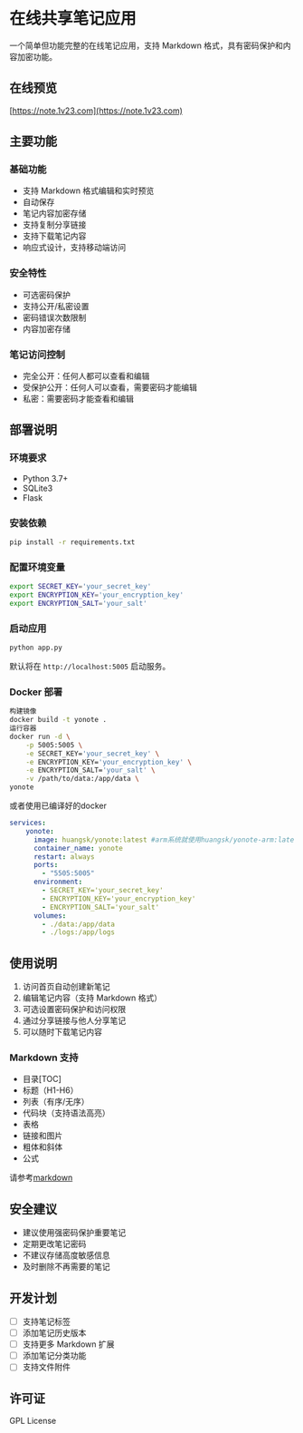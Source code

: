 # 在线共享笔记应用

一个简单但功能完整的在线笔记应用，支持 Markdown 格式，具有密码保护和内容加密功能。

## 在线预览
[https://note.1v23.com](https://note.1v23.com)

## 主要功能

### 基础功能
- 支持 Markdown 格式编辑和实时预览
- 自动保存
- 笔记内容加密存储
- 支持复制分享链接
- 支持下载笔记内容
- 响应式设计，支持移动端访问

### 安全特性
- 可选密码保护
- 支持公开/私密设置
- 密码错误次数限制
- 内容加密存储

### 笔记访问控制
- 完全公开：任何人都可以查看和编辑
- 受保护公开：任何人可以查看，需要密码才能编辑
- 私密：需要密码才能查看和编辑

## 部署说明

### 环境要求
- Python 3.7+
- SQLite3
- Flask

### 安装依赖

```bash
pip install -r requirements.txt
```

### 配置环境变量

```bash
export SECRET_KEY='your_secret_key'
export ENCRYPTION_KEY='your_encryption_key'
export ENCRYPTION_SALT='your_salt'
```

### 启动应用
```bash
python app.py
```

默认将在 `http://localhost:5005` 启动服务。

### Docker 部署
```bash
构建镜像
docker build -t yonote .
运行容器
docker run -d \
    -p 5005:5005 \
    -e SECRET_KEY='your_secret_key' \
    -e ENCRYPTION_KEY='your_encryption_key' \
    -e ENCRYPTION_SALT='your_salt' \
    -v /path/to/data:/app/data \
yonote
```

或者使用已编译好的docker
```yaml
services:
    yonote:
      image: huangsk/yonote:latest #arm系统就使用huangsk/yonote-arm:latest
      container_name: yonote
      restart: always
      ports:
        - "5505:5005"
      environment:
        - SECRET_KEY='your_secret_key'
        - ENCRYPTION_KEY='your_encryption_key'
        - ENCRYPTION_SALT='your_salt'
      volumes:
        - ./data:/app/data
        - ./logs:/app/logs
```


## 使用说明

1. 访问首页自动创建新笔记
2. 编辑笔记内容（支持 Markdown 格式）
3. 可选设置密码保护和访问权限
4. 通过分享链接与他人分享笔记
5. 可以随时下载笔记内容

### Markdown 支持
- 目录[TOC]
- 标题（H1-H6）
- 列表（有序/无序）
- 代码块（支持语法高亮）
- 表格
- 链接和图片
- 粗体和斜体
- 公式

请参考[markdown](https://note.1v23.com/markdown?view=1)

## 安全建议
- 建议使用强密码保护重要笔记
- 定期更改笔记密码
- 不建议存储高度敏感信息
- 及时删除不再需要的笔记

## 开发计划
- [ ] 支持笔记标签
- [ ] 添加笔记历史版本
- [ ] 支持更多 Markdown 扩展
- [ ] 添加笔记分类功能
- [ ] 支持文件附件

## 许可证
GPL License
